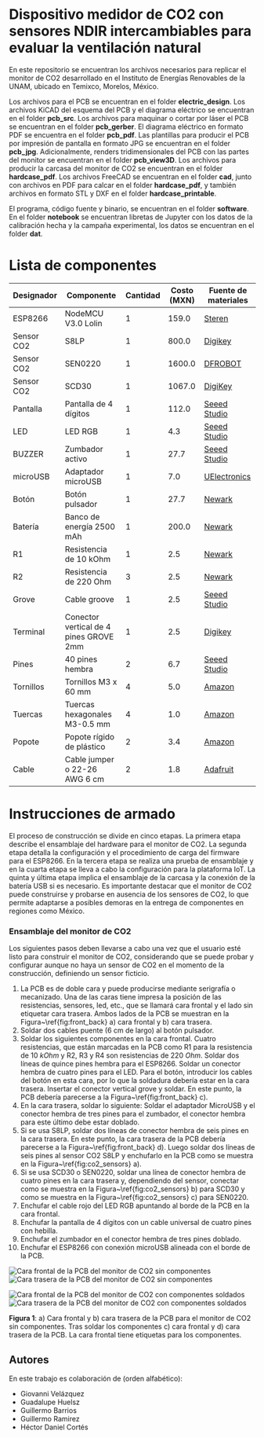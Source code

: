 # Dispositivo medidor de CO2 con sensores NDIR intercambiables para evaluar la ventilación natural


En este repositorio se encuentran los archivos necesarios para replicar el monitor de CO2 desarrollado en el Instituto de Energías Renovables de la UNAM, ubicado en Temixco, Morelos, México.





Los archivos para el PCB se encuentran en el folder **electric_design**. Los archivos KiCAD del esquema del PCB y el diagrama eléctrico se encuentran en el folder **pcb_src**. Los archivos para maquinar o cortar por láser el PCB se encuentran en el folder **pcb_gerber**. El diagrama eléctrico en formato PDF se encuentra en el folder **pcb_pdf**. Las plantillas para producir el PCB por impresión de pantalla en formato JPG se encuentran en el folder **pcb_jpg**. Adicionalmente, renders tridimensionales del PCB con las partes del monitor se encuentran en el folder **pcb_view3D**. Los archivos para producir la carcasa del monitor de CO2 se encuentran en el folder **hardcase_pdf**. Los archivos FreeCAD se encuentran en el folder **cad**, junto con archivos en PDF para calcar en el folder **hardcase_pdf**, y también archivos en formato STL y DXF en el folder **hardcase_printable**.

El programa, código fuente y binario, se encuentran en el folder **software**. En el folder **notebook** se encuentran libretas de Jupyter con los datos de la calibración hecha y la campaña experimental, los datos se encuentran en el folder **dat**.


# Lista de componentes
| Designador  | Componente                      | Cantidad | Costo (MXN) | Fuente de materiales |
|-------------|---------------------------------|----------|-------------|----------------------|
| ESP8266     | NodeMCU V3.0 Lolin              | 1        | 159.0       | [Steren](https://www.steren.com.mx/placa-de-desarrollo-nodemcu-esp8266.html) |
| Sensor CO2  | S8LP                            | 1        | 800.0       | [Digikey](https://www.digikey.com.mx/es/products/detail/senseair/004-0-0053/10416532) |
| Sensor CO2  | SEN0220                         | 1        | 1600.0      | [DFROBOT](https://www.dfrobot.com/index.php?route=product/product&product_id=1565) |
| Sensor CO2  | SCD30                           | 1        | 1067.0      | [DigiKey](https://www.digikey.com.mx/es/products/detail/sensirion-ag/SCD30/8445334) |
| Pantalla    | Pantalla de 4 dígitos           | 1        | 112.0       | [Seeed Studio](https://www.seeedstudio.com/Grove-4-Digit-Display.html?queryID=a52cccea41a634e8bc10114075018055&objectID=1651&indexName=bazaar_retailer_products) |
| LED         | LED RGB                         | 1        | 4.3         | [Seeed Studio](https://www.seeedstudio.com/5mm-Triple-Output-LED-RGB-Common-cathode-20-PC-p-623.html?queryID=996fc5e5da5e1e2ef55538094fc749c5&objectID=1920&indexName=bazaar_retailer_products) |
| BUZZER      | Zumbador activo                 | 1        | 27.7        | [Seeed Studio](https://www.seeedstudio.com/Grove-Buzzer.html?queryID=762ee5a017832256c2a6a486656facf6&objectID=1805&indexName=bazaar_retailer_products) |
| microUSB    | Adaptador microUSB              | 1        | 7.0         | [UElectronics](https://uelectronics.com/producto/adaptador-micro-usb-tipo-b-hembra-a-dip-pcb-5-pines/) |
| Botón       | Botón pulsador                  | 1        | 27.7        | [Newark](https://www.newark.com/philmore/30-10062/product-range/dp/43W7727?st=button) |
| Batería     | Banco de energía 2500 mAh       | 1        | 200.0       | [Newark](https://www.newark.com/multicomp/mc011332/power-bank-5-2ah-5vdc/dp/94AC6834?st=power%20bank) |
| R1          | Resistencia de 10 kOhm          | 1        | 2.5         | [Newark](https://www.newark.com/arcol/mra0207-10k-b-15ppm-ta/res-10k-0-10-250mw-axial/dp/79Y4556?st=resistor%2010kohm) |
| R2          | Resistencia de 220 Ohm          | 3        | 2.5         | [Newark](https://www.newark.com/multicomp-pro/mccfr0w4j0221a50/carbon-film-resistor-220-ohm-250mw/dp/58K5029?st=resistor%20220%20ohm) |
| Grove       | Cable groove                    | 1        | 2.5         | [Seeed Studio](https://www.seeedstudio.com/Grove-Universal-4-Pin-Buckled-5cm-Cable-5-PCs-Pack.html?queryID=5db340ba008fd0a5fd1f440a6d09659c&objectID=1701&indexName=bazaar_retailer_products) |
| Terminal    | Conector vertical de 4 pines GROVE 2mm | 1  | 2.5  | [Digikey](https://www.digikey.com.mx/en/products/detail/seeed-technology-co-ltd/110990030/5482560) |
| Pines       | 40 pines hembra                 | 2        | 6.7         | [Seeed Studio](https://www.seeedstudio.com/2-54mm-pitch-pin-headers-Female-40pin-in-1-line-p-16.html?indexName=bazaar_retailer_products&objectID=2093&queryID=3d723c52f9b58905e53b48e95182a7c6) |
| Tornillos   | Tornillos M3 x 60 mm            | 4        | 5.0         | [Amazon](https://www.amazon.com.mx/gp/product/B08XB8S55X/ref=ppx_yo_dt_b_search_asin_title?ie=UTF8&th=1) |
| Tuercas     | Tuercas hexagonales M3-0.5 mm   | 4        | 1.0         | [Amazon](https://www.amazon.com.mx/gp/product/B07ZFFFRJ5/ref=ppx_yo_dt_b_search_asin_title?ie=UTF8&th=1) |
| Popote      | Popote rígido de plástico       | 2        | 3.4         | [Amazon](https://www.amazon.com.mx/Pajitas-Repuesto-Pl%C3%A1stico-Reutilizables-Pinceles/dp/B0925H4F6R/ref=sr_1_18?__mk_es_MX=%C3%85M%C3%85%C5%BD%C3%95%C3%91&crid=IM4WCLYX9S0K&keywords=popote+rigido&qid=1693848668&sprefix=popote+rigido%2Caps%2C150&sr=8-18&ufe=app_do%3Aamzn1.fos.4e545b5e-1d45-498b-8193-a253464ffa471) |
| Cable       | Cable jumper o 22-26 AWG 6 cm   | 2        | 1.8         | [Adafruit](https://www.adafruit.com/product/794) |


# Instrucciones de armado

El proceso de construcción se divide en cinco etapas. La primera etapa describe el ensamblaje del hardware para el monitor de CO2. La segunda etapa detalla la configuración y el procedimiento de carga del firmware para el ESP8266. En la tercera etapa se realiza una prueba de ensamblaje y en la cuarta etapa se lleva a cabo la configuración para la plataforma IoT. La quinta y última etapa implica el ensamblaje de la carcasa y la conexión de la batería USB si es necesario. Es importante destacar que el monitor de CO2 puede construirse y probarse en ausencia de los sensores de CO2, lo que permite adaptarse a posibles demoras en la entrega de componentes en regiones como México.

### Ensamblaje del monitor de CO2

Los siguientes pasos deben llevarse a cabo una vez que el usuario esté listo para construir el monitor de CO2, considerando que se puede probar y configurar aunque no haya un sensor de CO2 en el momento de la construcción, definiendo un sensor ficticio.

1. La PCB es de doble cara y puede producirse mediante serigrafía o mecanizado. Una de las caras tiene impresa la posición de las resistencias, sensores, led, etc., que se llamará cara frontal y el lado sin etiquetar cara trasera. Ambos lados de la PCB se muestran en la Figura~\ref{fig:front_back} a) cara frontal y b) cara trasera.
2. Soldar dos cables puente (6 cm de largo) al botón pulsador.
3. Soldar los siguientes componentes en la cara frontal. Cuatro resistencias, que están marcadas en la PCB como R1 para la resistencia de 10 $kOhm$ y R2, R3 y R4 son resistencias de 220 $Ohm$. Soldar dos líneas de quince pines hembra para el ESP8266. Soldar un conector hembra de cuatro pines para el LED. Para el botón, introducir los cables del botón en esta cara, por lo que la soldadura debería estar en la cara trasera. Insertar el conector vertical grove y soldar. En este punto, la PCB debería parecerse a la Figura~\ref{fig:front_back} c).
4. En la cara trasera, soldar lo siguiente: Soldar el adaptador MicroUSB y el conector hembra de tres pines para el zumbador, el conector hembra para este último debe estar doblado.
5. Si se usa S8LP, soldar dos líneas de conector hembra de seis pines en la cara trasera. En este punto, la cara trasera de la PCB debería parecerse a la Figura~\ref{fig:front_back} d). Luego soldar dos líneas de seis pines al sensor CO2 S8LP y enchufarlo en la PCB como se muestra en la Figura~\ref{fig:co2_sensors} a).
6. Si se usa SCD30 o SEN0220, soldar una línea de conector hembra de cuatro pines en la cara trasera y, dependiendo del sensor, conectar como se muestra en la Figura~\ref{fig:co2_sensors} b) para SCD30 y como se muestra en la Figura~\ref{fig:co2_sensors} c) para SEN0220.
7. Enchufar el cable rojo del LED RGB apuntando al borde de la PCB en la cara frontal.
8. Enchufar la pantalla de 4 dígitos con un cable universal de cuatro pines con hebilla.
9. Enchufar el zumbador en el conector hembra de tres pines doblado.
10. Enchufar el ESP8266 con conexión microUSB alineada con el borde de la PCB.

![Cara frontal de la PCB del monitor de CO2 sin componentes](img/front_pcb.jpg "a) Cara frontal de la PCB sin componentes")
![Cara trasera de la PCB del monitor de CO2 sin componentes](img/back_pcb.jpg "b) Cara trasera de la PCB sin componentes")

![Cara frontal de la PCB del monitor de CO2 con componentes soldados](img/front_soldered.jpg "c) Cara frontal de la PCB con componentes soldados")
![Cara trasera de la PCB del monitor de CO2 con componentes soldados](img/back_soldered.jpg "d) Cara trasera de la PCB con componentes soldados")

**Figura 1**: a) Cara frontal y b) cara trasera de la PCB para el monitor de CO2 sin componentes. Tras soldar los componentes c) cara frontal y d) cara trasera de la PCB. La cara frontal tiene etiquetas para los componentes.




## Autores

En este trabajo es colaboración de (orden alfabético):

* Giovanni Velázquez
* Guadalupe Huelsz
* Guillermo Barrios
* Guillermo Ramirez
* Héctor Daniel Cortés
